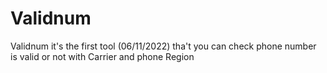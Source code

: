 # Validnum
Validnum it's the first tool (06/11/2022) tha't you can check phone number is valid or not with Carrier and phone Region
